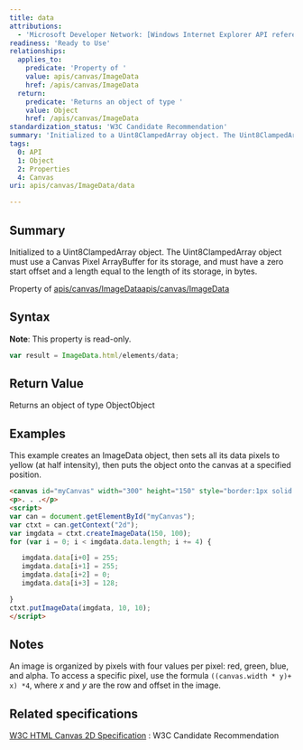 ```yaml
---
title: data
attributions:
  - 'Microsoft Developer Network: [Windows Internet Explorer API reference Article](http://msdn.microsoft.com/en-us/library/ie/hh828809%28v=vs.85%29.aspx)'
readiness: 'Ready to Use'
relationships:
  applies_to:
    predicate: 'Property of '
    value: apis/canvas/ImageData
    href: /apis/canvas/ImageData
  return:
    predicate: 'Returns an object of type '
    value: Object
    href: /apis/canvas/ImageData
standardization_status: 'W3C Candidate Recommendation'
summary: 'Initialized to a Uint8ClampedArray object. The Uint8ClampedArray object must use a Canvas Pixel ArrayBuffer for its storage, and must have a zero start offset and a length equal to the length of its storage, in bytes.'
tags:
  0: API
  1: Object
  2: Properties
  4: Canvas
uri: apis/canvas/ImageData/data

---
```

## <span>Summary</span>

Initialized to a Uint8ClampedArray object. The Uint8ClampedArray object must use a Canvas Pixel ArrayBuffer for its storage, and must have a zero start offset and a length equal to the length of its storage, in bytes.

Property of [apis/canvas/ImageData](/apis/canvas/ImageData)[apis/canvas/ImageData](/apis/canvas/ImageData)

## <span>Syntax</span>

**Note**: This property is read-only.

``` js
var result = ImageData.html/elements/data;
```

## <span>Return Value</span>

Returns an object of type ObjectObject

## <span>Examples</span>

This example creates an ImageData object, then sets all its data pixels to yellow (at half intensity), then puts the object onto the canvas at a specified position.

``` html
<canvas id="myCanvas" width="300" height="150" style="border:1px solid blue;"></canvas>
<p>. . .</p>
<script>
var can = document.getElementById("myCanvas");
var ctxt = can.getContext("2d");
var imgdata = ctxt.createImageData(150, 100);
for (var i = 0; i < imgdata.data.length; i += 4) {

   imgdata.data[i+0] = 255;
   imgdata.data[i+1] = 255;
   imgdata.data[i+2] = 0;
   imgdata.data[i+3] = 128;

}
ctxt.putImageData(imgdata, 10, 10);
</script>
```

## <span>Notes</span>

An image is organized by pixels with four values per pixel: red, green, blue, and alpha. To access a specific pixel, use the formula `((canvas.width * y)+ x) *4`, where *x* and *y* are the row and offset in the image.

## <span>Related specifications</span>

[W3C HTML Canvas 2D Specification](http://www.w3.org/TR/2012/CR-2dcontext-20121217/)
:   W3C Candidate Recommendation
